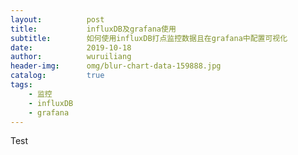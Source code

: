 ```yaml
---
layout:          post
title:           influxDB及grafana使用
subtitle:        如何使用influxDB打点监控数据且在grafana中配置可视化
date:            2019-10-18
author:          wuruiliang
header-img:      omg/blur-chart-data-159888.jpg
catalog:         true
tags:
	- 监控
	- influxDB
	- grafana
---
```


Test